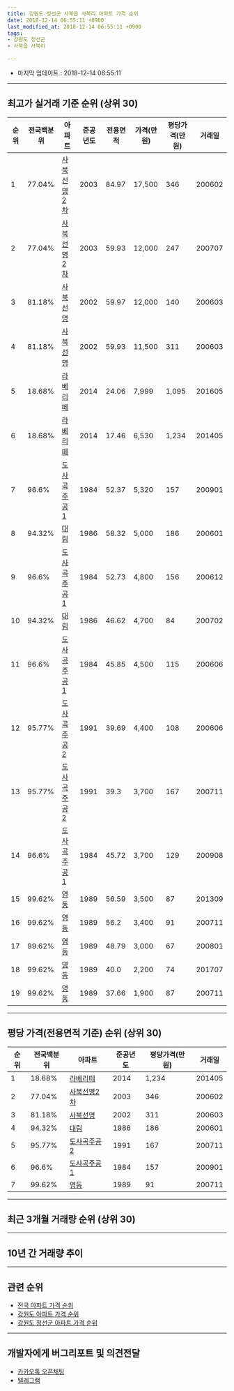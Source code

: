 ```yaml
---
title: 강원도 정선군 사북읍 사북리 아파트 가격 순위
date: 2018-12-14 06:55:11 +0900
last_modified_at: 2018-12-14 06:55:11 +0900
tags:
- 강원도 정선군
- 사북읍 사북리

---
```


* 마지막 업데이트 : 2018-12-14 06:55:11

---

## 최고가 실거래 기준 순위 (상위 30)


|순위|전국백분위|아파트|준공년도|전용면적|가격(만원)|평당가격(만원)|거래일|
|---|---|---|---|---|---|---|---|
|1|77.04%|[사북선명2차](https://search.naver.com/search.naver?query=%EA%B0%95%EC%9B%90%EB%8F%84+%EC%A0%95%EC%84%A0%EA%B5%B0+%EC%82%AC%EB%B6%81%EC%9D%8D+%EC%82%AC%EB%B6%81%EB%A6%AC+%EC%82%AC%EB%B6%81%EC%84%A0%EB%AA%852%EC%B0%A8)|2003|84.97|17,500|346|200602|
|2|77.04%|[사북선명2차](https://search.naver.com/search.naver?query=%EA%B0%95%EC%9B%90%EB%8F%84+%EC%A0%95%EC%84%A0%EA%B5%B0+%EC%82%AC%EB%B6%81%EC%9D%8D+%EC%82%AC%EB%B6%81%EB%A6%AC+%EC%82%AC%EB%B6%81%EC%84%A0%EB%AA%852%EC%B0%A8)|2003|59.93|12,000|247|200707|
|3|81.18%|[사북선명](https://search.naver.com/search.naver?query=%EA%B0%95%EC%9B%90%EB%8F%84+%EC%A0%95%EC%84%A0%EA%B5%B0+%EC%82%AC%EB%B6%81%EC%9D%8D+%EC%82%AC%EB%B6%81%EB%A6%AC+%EC%82%AC%EB%B6%81%EC%84%A0%EB%AA%85)|2002|59.97|12,000|140|200603|
|4|81.18%|[사북선명](https://search.naver.com/search.naver?query=%EA%B0%95%EC%9B%90%EB%8F%84+%EC%A0%95%EC%84%A0%EA%B5%B0+%EC%82%AC%EB%B6%81%EC%9D%8D+%EC%82%AC%EB%B6%81%EB%A6%AC+%EC%82%AC%EB%B6%81%EC%84%A0%EB%AA%85)|2002|59.93|11,500|311|200603|
|5|18.68%|[라베리떼](https://search.naver.com/search.naver?query=%EA%B0%95%EC%9B%90%EB%8F%84+%EC%A0%95%EC%84%A0%EA%B5%B0+%EC%82%AC%EB%B6%81%EC%9D%8D+%EC%82%AC%EB%B6%81%EB%A6%AC+%EB%9D%BC%EB%B2%A0%EB%A6%AC%EB%96%BC)|2014|24.06|7,999|1,095|201605|
|6|18.68%|[라베리떼](https://search.naver.com/search.naver?query=%EA%B0%95%EC%9B%90%EB%8F%84+%EC%A0%95%EC%84%A0%EA%B5%B0+%EC%82%AC%EB%B6%81%EC%9D%8D+%EC%82%AC%EB%B6%81%EB%A6%AC+%EB%9D%BC%EB%B2%A0%EB%A6%AC%EB%96%BC)|2014|17.46|6,530|1,234|201405|
|7|96.6%|[도사곡주공1](https://search.naver.com/search.naver?query=%EA%B0%95%EC%9B%90%EB%8F%84+%EC%A0%95%EC%84%A0%EA%B5%B0+%EC%82%AC%EB%B6%81%EC%9D%8D+%EC%82%AC%EB%B6%81%EB%A6%AC+%EB%8F%84%EC%82%AC%EA%B3%A1%EC%A3%BC%EA%B3%B51)|1984|52.37|5,320|157|200901|
|8|94.32%|[대림](https://search.naver.com/search.naver?query=%EA%B0%95%EC%9B%90%EB%8F%84+%EC%A0%95%EC%84%A0%EA%B5%B0+%EC%82%AC%EB%B6%81%EC%9D%8D+%EC%82%AC%EB%B6%81%EB%A6%AC+%EB%8C%80%EB%A6%BC)|1986|58.32|5,000|186|200601|
|9|96.6%|[도사곡주공1](https://search.naver.com/search.naver?query=%EA%B0%95%EC%9B%90%EB%8F%84+%EC%A0%95%EC%84%A0%EA%B5%B0+%EC%82%AC%EB%B6%81%EC%9D%8D+%EC%82%AC%EB%B6%81%EB%A6%AC+%EB%8F%84%EC%82%AC%EA%B3%A1%EC%A3%BC%EA%B3%B51)|1984|52.73|4,800|156|200612|
|10|94.32%|[대림](https://search.naver.com/search.naver?query=%EA%B0%95%EC%9B%90%EB%8F%84+%EC%A0%95%EC%84%A0%EA%B5%B0+%EC%82%AC%EB%B6%81%EC%9D%8D+%EC%82%AC%EB%B6%81%EB%A6%AC+%EB%8C%80%EB%A6%BC)|1986|46.62|4,700|84|200702|
|11|96.6%|[도사곡주공1](https://search.naver.com/search.naver?query=%EA%B0%95%EC%9B%90%EB%8F%84+%EC%A0%95%EC%84%A0%EA%B5%B0+%EC%82%AC%EB%B6%81%EC%9D%8D+%EC%82%AC%EB%B6%81%EB%A6%AC+%EB%8F%84%EC%82%AC%EA%B3%A1%EC%A3%BC%EA%B3%B51)|1984|45.85|4,500|115|200606|
|12|95.77%|[도사곡주공2](https://search.naver.com/search.naver?query=%EA%B0%95%EC%9B%90%EB%8F%84+%EC%A0%95%EC%84%A0%EA%B5%B0+%EC%82%AC%EB%B6%81%EC%9D%8D+%EC%82%AC%EB%B6%81%EB%A6%AC+%EB%8F%84%EC%82%AC%EA%B3%A1%EC%A3%BC%EA%B3%B52)|1991|39.69|4,400|108|200606|
|13|95.77%|[도사곡주공2](https://search.naver.com/search.naver?query=%EA%B0%95%EC%9B%90%EB%8F%84+%EC%A0%95%EC%84%A0%EA%B5%B0+%EC%82%AC%EB%B6%81%EC%9D%8D+%EC%82%AC%EB%B6%81%EB%A6%AC+%EB%8F%84%EC%82%AC%EA%B3%A1%EC%A3%BC%EA%B3%B52)|1991|39.3|3,700|167|200711|
|14|96.6%|[도사곡주공1](https://search.naver.com/search.naver?query=%EA%B0%95%EC%9B%90%EB%8F%84+%EC%A0%95%EC%84%A0%EA%B5%B0+%EC%82%AC%EB%B6%81%EC%9D%8D+%EC%82%AC%EB%B6%81%EB%A6%AC+%EB%8F%84%EC%82%AC%EA%B3%A1%EC%A3%BC%EA%B3%B51)|1984|45.72|3,700|129|200908|
|15|99.62%|[영동](https://search.naver.com/search.naver?query=%EA%B0%95%EC%9B%90%EB%8F%84+%EC%A0%95%EC%84%A0%EA%B5%B0+%EC%82%AC%EB%B6%81%EC%9D%8D+%EC%82%AC%EB%B6%81%EB%A6%AC+%EC%98%81%EB%8F%99)|1989|56.59|3,500|87|201309|
|16|99.62%|[영동](https://search.naver.com/search.naver?query=%EA%B0%95%EC%9B%90%EB%8F%84+%EC%A0%95%EC%84%A0%EA%B5%B0+%EC%82%AC%EB%B6%81%EC%9D%8D+%EC%82%AC%EB%B6%81%EB%A6%AC+%EC%98%81%EB%8F%99)|1989|56.2|3,400|91|200711|
|17|99.62%|[영동](https://search.naver.com/search.naver?query=%EA%B0%95%EC%9B%90%EB%8F%84+%EC%A0%95%EC%84%A0%EA%B5%B0+%EC%82%AC%EB%B6%81%EC%9D%8D+%EC%82%AC%EB%B6%81%EB%A6%AC+%EC%98%81%EB%8F%99)|1989|48.79|3,000|67|200801|
|18|99.62%|[영동](https://search.naver.com/search.naver?query=%EA%B0%95%EC%9B%90%EB%8F%84+%EC%A0%95%EC%84%A0%EA%B5%B0+%EC%82%AC%EB%B6%81%EC%9D%8D+%EC%82%AC%EB%B6%81%EB%A6%AC+%EC%98%81%EB%8F%99)|1989|40.0|2,200|74|201707|
|19|99.62%|[영동](https://search.naver.com/search.naver?query=%EA%B0%95%EC%9B%90%EB%8F%84+%EC%A0%95%EC%84%A0%EA%B5%B0+%EC%82%AC%EB%B6%81%EC%9D%8D+%EC%82%AC%EB%B6%81%EB%A6%AC+%EC%98%81%EB%8F%99)|1989|37.66|1,900|87|200711|


---

## 평당 가격(전용면적 기준) 순위 (상위 30)


|순위|전국백분위|아파트|준공년도|평당가격(만원)|거래일|
|---|---|---|---|---|---|
|1|18.68%|[라베리떼](https://search.naver.com/search.naver?query=%EA%B0%95%EC%9B%90%EB%8F%84+%EC%A0%95%EC%84%A0%EA%B5%B0+%EC%82%AC%EB%B6%81%EC%9D%8D+%EC%82%AC%EB%B6%81%EB%A6%AC+%EB%9D%BC%EB%B2%A0%EB%A6%AC%EB%96%BC)|2014|1,234|201405|
|2|77.04%|[사북선명2차](https://search.naver.com/search.naver?query=%EA%B0%95%EC%9B%90%EB%8F%84+%EC%A0%95%EC%84%A0%EA%B5%B0+%EC%82%AC%EB%B6%81%EC%9D%8D+%EC%82%AC%EB%B6%81%EB%A6%AC+%EC%82%AC%EB%B6%81%EC%84%A0%EB%AA%852%EC%B0%A8)|2003|346|200602|
|3|81.18%|[사북선명](https://search.naver.com/search.naver?query=%EA%B0%95%EC%9B%90%EB%8F%84+%EC%A0%95%EC%84%A0%EA%B5%B0+%EC%82%AC%EB%B6%81%EC%9D%8D+%EC%82%AC%EB%B6%81%EB%A6%AC+%EC%82%AC%EB%B6%81%EC%84%A0%EB%AA%85)|2002|311|200603|
|4|94.32%|[대림](https://search.naver.com/search.naver?query=%EA%B0%95%EC%9B%90%EB%8F%84+%EC%A0%95%EC%84%A0%EA%B5%B0+%EC%82%AC%EB%B6%81%EC%9D%8D+%EC%82%AC%EB%B6%81%EB%A6%AC+%EB%8C%80%EB%A6%BC)|1986|186|200601|
|5|95.77%|[도사곡주공2](https://search.naver.com/search.naver?query=%EA%B0%95%EC%9B%90%EB%8F%84+%EC%A0%95%EC%84%A0%EA%B5%B0+%EC%82%AC%EB%B6%81%EC%9D%8D+%EC%82%AC%EB%B6%81%EB%A6%AC+%EB%8F%84%EC%82%AC%EA%B3%A1%EC%A3%BC%EA%B3%B52)|1991|167|200711|
|6|96.6%|[도사곡주공1](https://search.naver.com/search.naver?query=%EA%B0%95%EC%9B%90%EB%8F%84+%EC%A0%95%EC%84%A0%EA%B5%B0+%EC%82%AC%EB%B6%81%EC%9D%8D+%EC%82%AC%EB%B6%81%EB%A6%AC+%EB%8F%84%EC%82%AC%EA%B3%A1%EC%A3%BC%EA%B3%B51)|1984|157|200901|
|7|99.62%|[영동](https://search.naver.com/search.naver?query=%EA%B0%95%EC%9B%90%EB%8F%84+%EC%A0%95%EC%84%A0%EA%B5%B0+%EC%82%AC%EB%B6%81%EC%9D%8D+%EC%82%AC%EB%B6%81%EB%A6%AC+%EC%98%81%EB%8F%99)|1989|91|200711|


---

## 최근 3개월 거래량 순위 (상위 30)


<div style="width:100%;">
    <canvas id="deal_count_ranking" height="250"></canvas>
</div>


<script>
new Chart(document.getElementById("deal_count_ranking"), {
    type: 'horizontalBar',
    data: {
        labels: ['도사곡주공2', '사북선명', '영동', '도사곡주공1', '대림', '사북선명2차'],
        datasets: [{
            label: '실거래 수',
            data: [4, 3, 3, 3, 2, 1],
            borderColor: "rgba(255, 0, 128, 1)",
            backgroundColor: "rgba(255, 0, 128, 0.5)",
            fill: false,
        }]
    },
    options: {
        responsive: true,
        title: {
            display: true,
            text: '최근 3개월 거래량 순위'
        },
        tooltips: {
            mode: 'index',
            intersect: false,
            callbacks: {
                title: function(tooltipItems, data) {
                    return "실거래 수:";
                },
                label: function(tooltipItem, data) {
                    return data.labels[tooltipItem.index] + ": " + tooltipItem.xLabel;
                }
            }
        },
        hover: {
            mode: 'nearest',
            intersect: true
        },
        scales: {
            xAxes: [{
                display: true,
                scaleLabel: {
                    display: true,
                    labelString: '실거래 수'
                },
                ticks: {
                    suggestedMin: 0,
                }
            }],
            yAxes: [{
                display: true,
                ticks: {
                    autoSkip: false,
                    callback: function(value, index, values) {
                        if (value.length > 15)
                            return value.substr(0, 13) + "...";
                        else
                            return value;
                    }
                },
                scaleLabel: {
                    display: false,
                }
            }]
        }
    }
});

</script>


---

## 10년 간 거래량 추이


<div style="width:100%;">
    <canvas id="deal_progress" height="250"></canvas>
</div>

<script>
new Chart(document.getElementById("deal_progress"), {
    type: 'line',
    data: {
        labels: ['200812','200901','200902','200903','200904','200905','200906','200907','200908','200909','200910','200911','200912','201001','201002','201003','201004','201005','201006','201007','201008','201009','201010','201011','201012','201101','201102','201103','201104','201105','201106','201107','201108','201109','201110','201111','201112','201201','201202','201203','201204','201205','201206','201207','201208','201209','201210','201211','201212','201301','201302','201303','201304','201305','201306','201307','201308','201309','201310','201311','201312','201401','201402','201403','201404','201405','201406','201407','201408','201409','201410','201411','201412','201501','201502','201503','201504','201505','201506','201507','201508','201509','201510','201511','201512','201601','201602','201603','201604','201605','201606','201607','201608','201609','201610','201611','201612','201701','201702','201703','201704','201705','201706','201707','201708','201709','201710','201711','201712','201801','201802','201803','201804','201805','201806','201807','201808','201809','201810','201811','201812'],
        datasets: [{
            label: '실거래 수',
            pointRadius: 1,
            data: [4, 9, 4, 7, 6, 5, 1, 4, 14, 7, 9, 1, 7, 9, 10, 14, 8, 7, 10, 7, 3, 6, 5, 6, 7, 9, 9, 9, 4, 11, 7, 7, 10, 11, 13, 6, 7, 5, 6, 7, 10, 4, 3, 1, 3, 10, 5, 22, 8, 1, 7, 10, 9, 8, 10, 7, 6, 5, 3, 7, 4, 6, 5, 13, 3, 7, 10, 9, 3, 2, 11, 6, 4, 3, 6, 7, 7, 8, 8, 10, 5, 11, 7, 8, 7, 3, 2, 15, 1, 6, 9, 6, 5, 7, 7, 8, 4, 5, 5, 9, 6, 4, 9, 8, 8, 6, 4, 3, 2, 1, 8, 7, 3, 16, 10, 7, 7, 7, 10, 6, 0],
            borderColor: "rgba(255, 201, 14, 1)",
            backgroundColor: "rgba(255, 201, 14, 0.5)",
            fill: true,
        }]
    },
    options: {
        responsive: true,
        title: {
            display: true,
            text: '10년간 거래량 추이'
        },
        tooltips: {
            mode: 'index',
            intersect: false,
        },
        hover: {
            mode: 'nearest',
            intersect: true
        },
        scales: {
            xAxes: [{
                display: true,
                scaleLabel: {
                    display: true,
                    labelString: '년/월'
                }
            }],
            yAxes: [{
                display: true,
                ticks: {
                    suggestedMin: 0,
                },
                scaleLabel: {
                    display: true,
                    labelString: '실거래 수'
                }
            }]
        }
    }
});

</script>


---

## 관련 순위

- [전국 아파트 가격 순위](https://inasie.github.io/apt-ranking/전국)
- [강원도 아파트 가격 순위](https://inasie.github.io/apt-ranking/강원도)
- [강원도 정선군 아파트 가격 순위](https://inasie.github.io/apt-ranking/강원도-정선군)


---

## 개발자에게 버그리포트 및 의견전달

- [카카오톡 오픈채팅](https://open.kakao.com/o/gLJUAP4)
- [텔레그램](https://t.me/inasie)

